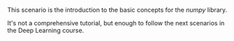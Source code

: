 This scenario is the introduction to the basic concepts for the _numpy_ library.

It's not a comprehensive tutorial, but enough to follow the next scenarios in the Deep Learning course.
